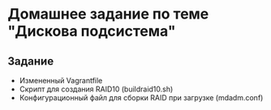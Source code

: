 # Домашнее задание по теме "Дискова подсистема" 

## Задание

- Измененный Vagrantfile
- Скрипт для создания RAID10 (buildraid10.sh)
- Конфигурационный файл для сборки RAID при загрузке (mdadm.conf)